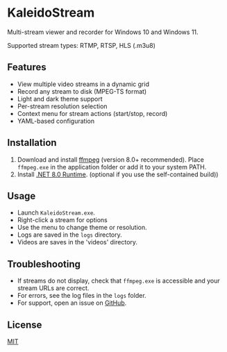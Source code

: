 # KaleidoStream

Multi-stream viewer and recorder for Windows 10 and Windows 11.

Supported stream types: RTMP, RTSP, HLS (.m3u8)

## Features
- View multiple video streams in a dynamic grid
- Record any stream to disk (MPEG-TS format)
- Light and dark theme support
- Per-stream resolution selection
- Context menu for stream actions (start/stop, record)
- YAML-based configuration

## Installation
1. Download and install [ffmpeg](https://ffmpeg.org/) (version 8.0+ recommended). Place `ffmpeg.exe` in the application folder or add it to your system PATH.
2. Install [.NET 8.0 Runtime](https://dotnet.microsoft.com/en-us/download/dotnet/8.0/runtime). (optional if you use the self-contained build))

## Usage
- Launch `KaleidoStream.exe`.
- Right-click a stream for options
- Use the menu to change theme or resolution.
- Logs are saved in the `logs` directory.
- Videos are saves in the 'videos' directory.

## Troubleshooting
- If streams do not display, check that `ffmpeg.exe` is accessible and your stream URLs are correct.
- For errors, see the log files in the `logs` folder.
- For support, open an issue on [GitHub](https://github.com/lechmigdal/KaleidoStream).

## License
[MIT](LICENSE.txt)